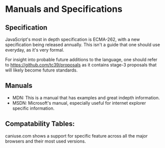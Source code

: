 # Manuals and Specifications

## Specification

JavaScript's most in depth specification is ECMA-262, with a new specification being released annually. This isn't a guide that one should use everyday, as it's very formal.

For insight into probable future additions to the language, one should refer to https://github.com/tc39/proposals as it contains stage-3 proposals that will likely become future standards.

## Manuals

- MDN: This is a manual that has examples and great indepth information.
- MSDN: Microsoft's manual, especially useful for internet explorer specific information.

## Compatability Tables:

caniuse.com shows a support for specific feature across all the major browsers and their most used versions.
